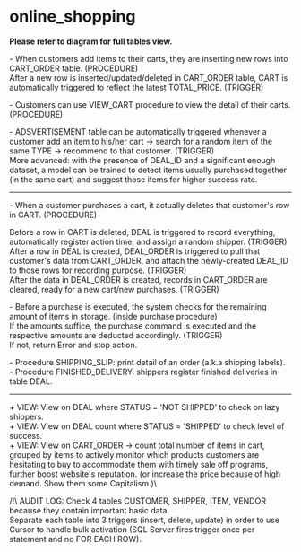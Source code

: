# online_shopping

**Please refer to diagram for full tables view.**

\- When customers add items to their carts, they are inserting new rows into CART_ORDER table. (PROCEDURE)\
After a new row is inserted/updated/deleted in CART_ORDER table, CART is automatically triggered to reflect the latest TOTAL_PRICE. (TRIGGER)

\- Customers can use VIEW_CART procedure to view the detail of their carts. (PROCEDURE)

\- ADSVERTISEMENT table can be automatically triggered whenever a customer add an item to his/her cart -> search for a random item of the same TYPE -> recommend to that customer. (TRIGGER)\
More advanced: with the presence of DEAL_ID and a significant enough dataset, a model can be trained to detect items usually purchased together (in the same cart) and suggest those items for higher success rate.

______________________________________________________

\- When a customer purchases a cart, it actually deletes that customer's row in CART. (PROCEDURE)

Before a row in CART is deleted, DEAL is triggered to record everything, automatically register action time, and assign a random shipper. (TRIGGER)\
After a row in DEAL is created, DEAL_ORDER is triggered to pull that customer's data from CART_ORDER, and attach the newly-created DEAL_ID to those rows for recording purpose. (TRIGGER)\
After the data in DEAL_ORDER is created, records in CART_ORDER are cleared, ready for a new cart/new purchases. (TRIGGER)

\- Before a purchase is executed, the system checks for the remaining amount of items in storage. (inside purchase procedure)\
If the amounts suffice, the purchase command is executed and the respective amounts are deducted accordingly. (TRIGGER)\
If not, return Error and stop action.

\- Procedure SHIPPING_SLIP: print detail of an order (a.k.a shipping labels).\
\- Procedure FINISHED_DELIVERY: shippers register finished deliveries in table DEAL.

______________________________________________________

\+ VIEW: View on DEAL where STATUS = 'NOT SHIPPED' to check on lazy shippers.\
\+ VIEW: View on DEAL count where STATUS = 'SHIPPED' to check level of success.\
\+ VIEW: View on CART_ORDER -> count total number of items in cart, grouped by items to actively monitor which products customers are hesitating to buy
to accommodate them with timely sale off programs, further boost website's reputation. (or increase the price because of high demand. Show them some Capitalism.)\

/!\ AUDIT LOG: Check 4 tables CUSTOMER, SHIPPER, ITEM, VENDOR because they contain important basic data.\
Separate each table into 3 triggers (insert, delete, update) in order to use Cursor to handle bulk activation (SQL Server fires trigger once per statement and no FOR EACH ROW).
